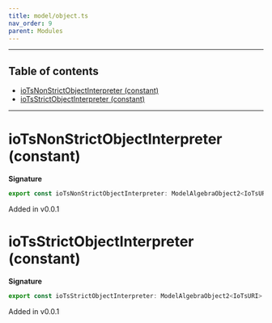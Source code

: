 ```yaml
---
title: model/object.ts
nav_order: 9
parent: Modules
---
```


---

<h2 class="text-delta">Table of contents</h2>

- [ioTsNonStrictObjectInterpreter (constant)](#iotsnonstrictobjectinterpreter-constant)
- [ioTsStrictObjectInterpreter (constant)](#iotsstrictobjectinterpreter-constant)

---

# ioTsNonStrictObjectInterpreter (constant)

**Signature**

```ts
export const ioTsNonStrictObjectInterpreter: ModelAlgebraObject2<IoTsURI> = ...
```

Added in v0.0.1

# ioTsStrictObjectInterpreter (constant)

**Signature**

```ts
export const ioTsStrictObjectInterpreter: ModelAlgebraObject2<IoTsURI> = ...
```

Added in v0.0.1
